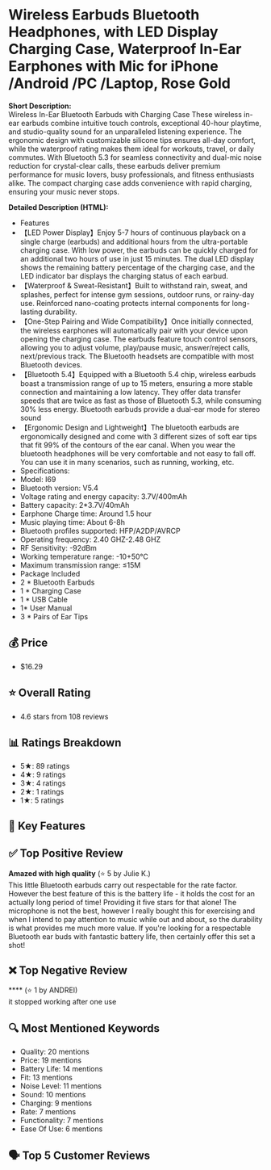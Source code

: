 # Wireless Earbuds Bluetooth Headphones, with LED Display Charging Case, Waterproof In-Ear Earphones with Mic for iPhone /Android /PC /Laptop, Rose Gold

**Short Description:**  
Wireless In-Ear Bluetooth Earbuds with Charging Case
These wireless in-ear earbuds combine intuitive touch controls, exceptional 40-hour playtime, and studio-quality sound for an unparalleled listening experience. The ergonomic design with customizable silicone tips ensures all-day comfort, while the waterproof rating makes them ideal for workouts, travel, or daily commutes. With Bluetooth 5.3 for seamless connectivity and dual-mic noise reduction for crystal-clear calls, these earbuds deliver premium performance for music lovers, busy professionals, and fitness enthusiasts alike. The compact charging case adds convenience with rapid charging, ensuring your music never stops.

**Detailed Description (HTML):**  
<ul>  <li>Features</li>  <li>【LED Power Display】Enjoy 5-7 hours of continuous playback on a single charge (earbuds) and additional hours from the ultra-portable charging case. With low power, the earbuds can be quickly charged for an additional two hours of use in just 15 minutes. The dual LED display shows the remaining battery percentage of the charging case, and the LED indicator bar displays the charging status of each earbud.</li>  <li>【Waterproof &amp; Sweat-Resistant】Built to withstand rain, sweat, and splashes, perfect for intense gym sessions, outdoor runs, or rainy-day use. Reinforced nano-coating protects internal components for long-lasting durability.</li>  <li>【One-Step Pairing and Wide Compatibility】Once initially connected, the wireless earphones will automatically pair with your device upon opening the charging case. The earbuds feature touch control sensors, allowing you to adjust volume, play/pause music, answer/reject calls, next/previous track. The Bluetooth headsets are compatible with most Bluetooth devices.</li>  <li>【Bluetooth 5.4】Equipped with a Bluetooth 5.4 chip, wireless earbuds boast a transmission range of up to 15 meters, ensuring a more stable connection and maintaining a low latency. They offer data transfer speeds that are twice as fast as those of Bluetooth 5.3, while consuming 30% less energy. Bluetooth earbuds provide a dual-ear mode for stereo sound</li>  <li>【Ergonomic Design and Lightweight】The bluetooth earbuds are ergonomically designed and come with 3 different sizes of soft ear tips that fit 99% of the contours of the ear canal. When you wear the bluetooth headphones will be very comfortable and not easy to fall off. You can use it in many scenarios, such as running, working, etc.</li>  <li>Specifications:</li>  <li>Model: I69</li>  <li>Bluetooth version: V5.4</li>  <li>Voltage rating and energy capacity: 3.7V/400mAh</li>  <li>Battery capacity: 2*3.7V/40mAh</li>  <li>Earphone Charge time: Around 1.5 hour</li>  <li>Music playing time: About 6-8h</li>  <li>Bluetooth profiles supported: HFP/A2DP/AVRCP</li>  <li>Operating frequency: 2.40 GHZ-2.48 GHZ</li>  <li>RF Sensitivity: -92dBm</li>  <li>Working temperature range: -10+50℃</li>  <li>Maximum transmission range: ≤15M</li>  <li>Package Included</li>  <li>2 * Bluetooth Earbuds</li>  <li>1 * Charging Case</li>  <li>1 * USB Cable</li>  <li>1* User Manual</li>  <li>3 * Pairs of Ear Tips</li> </ul>

## 💰 Price
- $16.29

## ⭐ Overall Rating
- 4.6 stars from 108 reviews

## 📊 Ratings Breakdown
- 5★: 89 ratings
- 4★: 9 ratings
- 3★: 4 ratings
- 2★: 1 ratings
- 1★: 5 ratings

## 🧩 Key Features


## ✅ Top Positive Review
**Amazed with high quality** (⭐ 5 by Julie K.)  
This little Bluetooth earbuds carry out respectable for the rate factor. However the best feature of this is the battery life - it holds the cost for an actually long period of time! Providing it five stars for that alone! The microphone is not the best, however I really bought this for exercising and when I intend to pay attention to music while out and about, so the durability is what provides me much more value. If you're looking for a respectable Bluetooth ear buds with fantastic battery life, then certainly offer this set a shot!

## ❌ Top Negative Review
**** (⭐ 1 by ANDREI)  
it stopped working after one use

## 🔍 Most Mentioned Keywords
- Quality: 20 mentions
- Price: 19 mentions
- Battery Life: 14 mentions
- Fit: 13 mentions
- Noise Level: 11 mentions
- Sound: 10 mentions
- Charging: 9 mentions
- Rate: 7 mentions
- Functionality: 7 mentions
- Ease Of Use: 6 mentions

## 🗣️ Top 5 Customer Reviews

